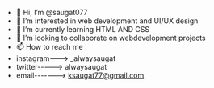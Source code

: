 - 👋 Hi, I’m @saugat077
- 👀 I’m interested in web development and UI/UX design
- 🌱 I’m currently learning HTML AND CSS
- 💞️ I’m looking to collaborate on webdevelopment projects 
- 📫 How to reach me 
- instagram---> _alwaysaugat
- twitter-----> alwaysaugat
- email-------> ksaugat77@gmail.com

<!---
saugat077/saugat077 is a ✨ special ✨ repository because its `README.md` (this file) appears on your GitHub profile.
You can click the Preview link to take a look at your changes.
--->
